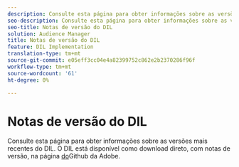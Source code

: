```yaml
---
description: Consulte esta página para obter informações sobre as versões mais recentes do DIL
seo-description: Consulte esta página para obter informações sobre as versões mais recentes do DIL
seo-title: Notas de versão do DIL
solution: Audience Manager
title: Notas de versão do DIL
feature: DIL Implementation
translation-type: tm+mt
source-git-commit: e05eff3cc04e4a82399752c862e2b2370286f96f
workflow-type: tm+mt
source-wordcount: '61'
ht-degree: 0%

---
```



# Notas de versão do DIL

Consulte esta página para obter informações sobre as versões mais recentes do DIL. O DIL está disponível como download direto, com notas de versão, na página [do](https://github.com/Adobe-Marketing-Cloud/dil/releases)Github da Adobe.

